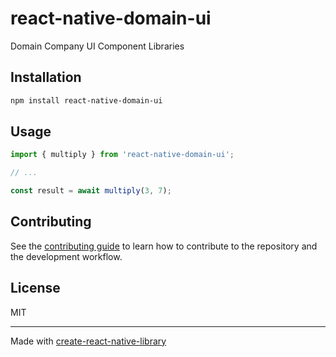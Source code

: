 # react-native-domain-ui

Domain Company UI Component Libraries

## Installation

```sh
npm install react-native-domain-ui
```

## Usage


```js
import { multiply } from 'react-native-domain-ui';

// ...

const result = await multiply(3, 7);
```


## Contributing

See the [contributing guide](CONTRIBUTING.md) to learn how to contribute to the repository and the development workflow.

## License

MIT

---

Made with [create-react-native-library](https://github.com/callstack/react-native-builder-bob)
